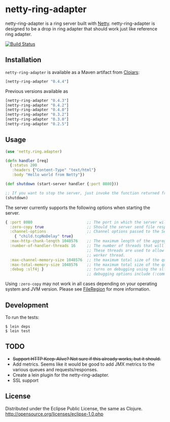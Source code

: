 # netty-ring-adapter

netty-ring-adapter is a ring server built with [Netty](https://netty.io/). netty-ring-adapter is designed to be a drop in ring
adapter that should work just like reference ring adapter.

[![Build Status](https://secure.travis-ci.org/RallySoftware/netty-ring-adapter.png)](http://travis-ci.org/RallySoftware/netty-ring-adapter)

## Installation

`netty-ring-adapter` is available as a Maven artifact from
[Clojars](http://clojars.org/netty-ring-adapter):

```clojure
[netty-ring-adapter "0.4.4"]
```

Previous versions available as

```clojure
[netty-ring-adapter "0.4.3"]
[netty-ring-adapter "0.4.2"]
[netty-ring-adapter "0.4.0"]
[netty-ring-adapter "0.3.2"]
[netty-ring-adapter "0.3.0"]
[netty-ring-adapter "0.2.5"]
```

## Usage

```clj
(use 'netty.ring.adapter)

(defn handler [req]
  {:status 200
   :headers {"Content-Type" "text/html"}
   :body "Hello world from Netty"})

(def shutdown (start-server handler {:port 8080}))

;; If you want to stop the server, just invoke the function returned from the `start-server` function.
(shutdown)
```

The server currently supports the following options when starting the server.

```clj
{ :port 8080                        ;; The port in which the server will be listening for requests
  :zero-copy true                   ;; Should the server send file response bodies with Netty's FileRegion functionality
  :channel-options                  ;; Channel options passed to the ServerBootstrap.setOptions
    { "child.tcpNoDelay" true}
  :max-http-chunk-length 1048576    ;; The maximum length of the aggregated content
  :number-of-handler-threads 16     ;; The number of threads that will be used to handle requests.
                                    ;; These threads are used to allow the handler function to work without blocking an I/O
                                    ;; worker thread.
  :max-channel-memory-size 1048576  ;; the maximum total size of the queued events per channel
  :max-total-memory-size 1048576    ;; the maximum total size of the queued events
  :debug :slf4j }                   ;; turns on debugging using the slf4j as a logging framework.
                                    ;; debugging options include (:commons :jboss :log4j :slf4j :jdk)
```

Using `:zero-copy` may not work in all cases depending on your operating system and JVM version. Please see
[FileRegion](http://static.netty.io/3.5/api/org/jboss/netty/channel/FileRegion.html) for more information.

## Development

To run the tests:

    $ lein deps
    $ lein test

## TODO

* ~~Support HTTP Keep-Alive? Not sure if this already works, but it should.~~
* Add metrics. Seems like it would be good to add JMX metrics to the various queues and requests/responses.
* Create a lein plugin for the netty-ring-adapter.
* SSL support


## License

Distributed under the Eclipse Public License, the same as Clojure. <http://opensource.org/licenses/eclipse-1.0.php>
